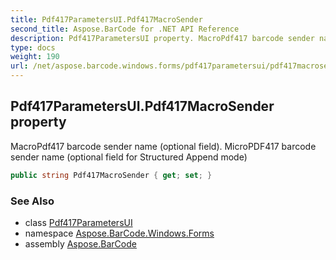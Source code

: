 ```yaml
---
title: Pdf417ParametersUI.Pdf417MacroSender
second_title: Aspose.BarCode for .NET API Reference
description: Pdf417ParametersUI property. MacroPdf417 barcode sender name optional field. MicroPDF417 barcode sender name optional field for Structured Append mode
type: docs
weight: 190
url: /net/aspose.barcode.windows.forms/pdf417parametersui/pdf417macrosender/
---
```

## Pdf417ParametersUI.Pdf417MacroSender property

MacroPdf417 barcode sender name (optional field). MicroPDF417 barcode sender name (optional field for Structured Append mode)

```csharp
public string Pdf417MacroSender { get; set; }
```

### See Also

* class [Pdf417ParametersUI](../)
* namespace [Aspose.BarCode.Windows.Forms](../../../aspose.barcode.windows.forms/)
* assembly [Aspose.BarCode](../../../)


